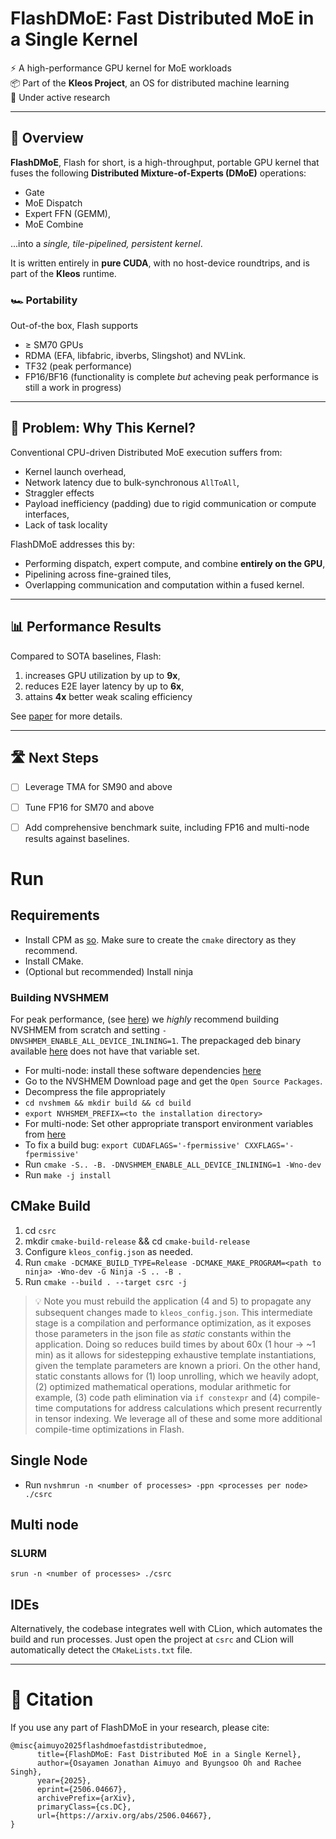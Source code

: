 # FlashDMoE: Fast Distributed MoE in a Single Kernel

⚡ A high-performance GPU kernel for MoE workloads  
📦 Part of the **Kleos Project**, an OS for distributed machine learning  
🚧 Under active research

---

## 🧠 Overview

**FlashDMoE**, Flash for short, is a high-throughput, portable GPU kernel that fuses the following **Distributed Mixture-of-Experts (DMoE)** operations:
- Gate
- MoE Dispatch
- Expert FFN (GEMM),
- MoE Combine

...into a *single, tile-pipelined, persistent kernel*.

It is written entirely in **pure CUDA**, with no host-device roundtrips, and is part of the **Kleos** runtime.

### 🏎️ Portability

Out-of-the box, Flash supports 
- $\geq$ SM70 GPUs
- RDMA (EFA, libfabric, ibverbs, Slingshot) and NVLink.
- TF32 (peak performance) 
- FP16/BF16 (functionality is complete *but* acheving peak performance is still a work in progress)

---

## 🚨 Problem: Why This Kernel?

Conventional CPU-driven Distributed MoE execution suffers from:
- Kernel launch overhead,
- Network latency due to bulk-synchronous `AllToAll`,
- Straggler effects
- Payload inefficiency (padding) due to rigid communication or compute interfaces,
- Lack of task locality

FlashDMoE addresses this by:
- Performing dispatch, expert compute, and combine **entirely on the GPU**,
- Pipelining across fine-grained tiles,
- Overlapping communication and computation within a fused kernel.

---

## 📊 Performance Results

Compared to SOTA baselines, Flash: 
1. increases GPU utilization by up to **9x**, 
2. reduces E2E layer latency by up to **6x**, 
3. attains **4x** better weak scaling efficiency

See [paper](https://arxiv.org/abs/2506.04667) for more details.

---

## 🛣️ Next Steps
- [ ] Leverage TMA for SM90 and above
- [ ] Tune FP16 for SM70 and above
- [ ] Add comprehensive benchmark suite, including FP16 and multi-node results against baselines.


# Run
## Requirements
- Install CPM as [so](https://github.com/cpm-cmake/CPM.cmake?tab=readme-ov-file#adding-cpm). Make sure to create the `cmake` directory as they recommend.
- Install CMake.
- (Optional but recommended) Install ninja

### Building NVSHMEM
For peak performance, (see [here](https://www.nvidia.com/en-us/on-demand/session/gtc24-s61339/)) we *highly* recommend building NVSHMEM from scratch and setting `-DNVSHMEM_ENABLE_ALL_DEVICE_INLINING=1`. The prepackaged deb binary available [here](https://docs.nvidia.com/nvshmem/release-notes-install-guide/install-guide/nvshmem-install-proc.html) does not have that variable set.
- For multi-node: install these software dependencies [here](https://docs.nvidia.com/nvshmem/release-notes-install-guide/install-guide/abstract.html#software-requirements)
- Go to the NVSHMEM Download page and get the `Open Source Packages`.
- Decompress the file appropriately
- `cd nvshmem && mkdir build && cd build`
- `export NVHSMEM_PREFIX=<to the installation directory>`
- For multi-node: Set other appropriate transport environment variables from [here](https://docs.nvidia.com/nvshmem/release-notes-install-guide/install-guide/nvshmem-install-proc.html#other-distributions)
- To fix a build bug: `export CUDAFLAGS='-fpermissive' CXXFLAGS='-fpermissive'`
- Run `cmake -S.. -B. -DNVSHMEM_ENABLE_ALL_DEVICE_INLINING=1 -Wno-dev`
- Run `make -j install`

## CMake Build
1. cd `csrc`
2. mkdir `cmake-build-release` && cd `cmake-build-release`
3. Configure `kleos_config.json` as needed.
4. Run `cmake -DCMAKE_BUILD_TYPE=Release -DCMAKE_MAKE_PROGRAM=<path to ninja> -Wno-dev -G Ninja -S .. -B .`
5. Run `cmake --build . --target csrc -j`
> 💡 Note you must rebuild the application (4 and 5) to propagate any subsequent changes made to `kleos_config.json`. This intermediate stage is a compilation and performance optimization, as it exposes those parameters in the json file as _static_ constants within the application. Doing so reduces build times by about 60x (1 hour → ~1 min) as it allows for sidestepping exhaustive template instantiations, given the template parameters are known a priori. On the other hand, static constants allows for (1) loop unrolling, which we heavily adopt, (2) optimized mathematical operations, modular arithmetic for example, (3) code path elimination via `if constexpr` and (4) compile-time computations for address calculations which present recurrently in tensor indexing. We leverage all of these and some more additional compile-time optimizations in Flash.
## Single Node
- Run `nvshmrun -n <number of processes> -ppn <processes per node> ./csrc`
## Multi node
### SLURM
```
srun -n <number of processes> ./csrc
```

## IDEs
Alternatively, the codebase integrates well with CLion, which automates the build and run processes. 
Just open the project at `csrc` and CLion will automatically detect the `CMakeLists.txt` file.

---

# 📖 Citation
If you use any part of FlashDMoE in your research, please cite:
```
@misc{aimuyo2025flashdmoefastdistributedmoe,
      title={FlashDMoE: Fast Distributed MoE in a Single Kernel}, 
      author={Osayamen Jonathan Aimuyo and Byungsoo Oh and Rachee Singh},
      year={2025},
      eprint={2506.04667},
      archivePrefix={arXiv},
      primaryClass={cs.DC},
      url={https://arxiv.org/abs/2506.04667}, 
}
```
